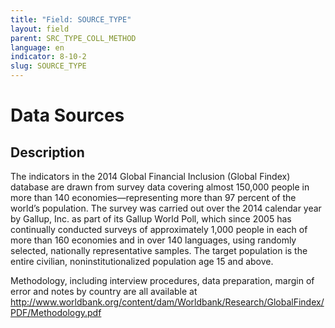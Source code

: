 ```yaml
---
title: "Field: SOURCE_TYPE"
layout: field
parent: SRC_TYPE_COLL_METHOD
language: en
indicator: 8-10-2
slug: SOURCE_TYPE
---
```

# Data Sources

## Description

The indicators in the 2014 Global Financial Inclusion (Global Findex) database are drawn from survey data covering almost 150,000 people in more than 140 economies—representing more than 97 percent of the world’s population. The survey was carried out over the 2014 calendar year by Gallup, Inc. as part of its Gallup World Poll, which since 2005 has continually conducted surveys of approximately 1,000 people in each of more than 160 economies and in over 140 languages, using randomly selected, nationally representative samples. The target population is the entire civilian, noninstitutionalized population age 15 and above. 

Methodology, including interview procedures, data preparation, margin of error and notes by country are all available at http://www.worldbank.org/content/dam/Worldbank/Research/GlobalFindex/PDF/Methodology.pdf